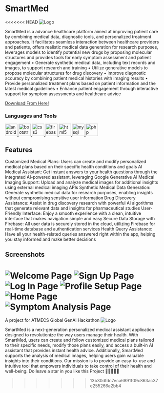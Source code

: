 # SmartMed
<<<<<<< HEAD
![Logo](https://github.com/darkseid03/SmartMed/blob/main/logo.png)

SmartMed is a advance healthcare platform aimed at improving patient care by combining medical data, diagnostic tools, and personalized treatment approaches. It facilitates seamless interaction between healthcare providers and patients, offers realistic medical data generation for research purposes, leverages models to identify potential new drugs by proposing molecular structures and provides tools for early symptom assessment and patient engagement
• Generate synthetic medical data, including text records and images, to support research and training
• Utilize generative models to propose molecular structures for drug discovery
• Improve diagnostic accuracy by combining patient medical histories with imaging results
• Provide personalized treatment plans based on patient information and the latest medical guidelines
• Enhance patient engagement through interactive support for symptom assessments and healthcare advice


[Download From Here!](https://drive.google.com/file/d/1W1sM3FDhRMwiQg9EKxeromQUEYL063S7/view?usp=drivesdk)


<h3 align="left">Languages and Tools</h3>
<p align="left"> <a href="https://developer.android.com" target="_blank" rel="noreferrer"> <img src="https://raw.githubusercontent.com/devicons/devicon/master/icons/android/android-original-wordmark.svg" alt="android" width="40" height="40"/> </a> <a href="https://getbootstrap.com" target="_blank" rel="noreferrer"> <img src="https://www.svgrepo.com/show/353735/firebase.svg" alt="bootstrap" width="40" height="40"/> </a> <a href="https://www.w3schools.com/css/" target="_blank" rel="noreferrer"> <img src="https://raw.githubusercontent.com/devicons/devicon/master/icons/css3/css3-original-wordmark.svg" alt="css3" width="40" height="40"/> </a> <a href="https://firebase.google.com/" target="_blank" rel="noreferrer"> <img src="https://www.vectorlogo.zone/logos/firebase/firebase-icon.svg" alt="firebase" width="40" height="40"/> </a> <a href="https://www.w3.org/html/" target="_blank" rel="noreferrer"> <img src="https://raw.githubusercontent.com/devicons/devicon/master/icons/html5/html5-original-wordmark.svg" alt="html5" width="40" height="40"/> </a> <a href="https://www.mysql.com/" target="_blank" rel="noreferrer"> <img src="https://raw.githubusercontent.com/devicons/devicon/master/icons/mysql/mysql-original-wordmark.svg" alt="mysql" width="40" height="40"/> </a> <a href="https://www.php.net" target="_blank" rel="noreferrer"> <img src="https://raw.githubusercontent.com/devicons/devicon/master/icons/php/php-original.svg" alt="php" width="40" height="40"/> </a> </p>

## Features
Customized Medical Plans: Users can create and modify personalized medical plans based on their specific health conditions and goals
AI Medical Assistant: Get instant answers to your health questions through the integrated AI-powered assistant, leveraging Google Generative AI
Medical Imaging Support: Upload and analyze medical images for additional insights using external medical imaging APIs
Synthetic Medical Data Generation: Generate synthetic medical data for research purposes, enabling insights without compromising sensitive user information
Drug Discovery Assistance: Assist in drug discovery research with powerful AI algorithms that generate relevant data and insights for pharmaceutical studies
User-Friendly Interface: Enjoy a smooth experience with a clean, intuitive interface that makes navigation simple and easy
Secure Data Storage with Firebase: All user data is securely stored in the cloud, utilizing Firebase for real-time database and authentication services
Health Query Assistance: Have all your health-related queries answered right within the app, helping you stay informed and make better decisions

## Screenshots

![Welcome Page](https://github.com/Rex1671/SmartMedAndroidApp/blob/master/welcome.jpg?raw=true)
![Sign Up Page](https://github.com/Rex1671/SmartMedAndroidApp/blob/master/signup.jpg?raw=true)
![Log In Page](https://github.com/Rex1671/SmartMedAndroidApp/blob/master/login.jpg?raw=true)
![Profile Setup Page](https://github.com/Rex1671/SmartMedAndroidApp/blob/master/profile.jpg?raw=true)
![Home Page](https://github.com/Rex1671/SmartMedAndroidApp/blob/master/homepage.jpg?raw=true)
![Symptom Analysis Page](https://github.com/Rex1671/SmartMedAndroidApp/blob/master/symptom%20(1).jpg?raw=true)
=======
A project for ATMECS Global GenAi Hackathon
![Logo](https://github.com/darkseid03/SmartMed/blob/main/logo.png)

SmartMed is a next-generation personalized medical assistant application designed to revolutionize the way users manage their health. With SmartMed, users can create and follow customized medical plans tailored to their specific needs, modify those plans easily, and access a built-in AI assistant that provides instant health advice. Additionally, SmartMed supports the analysis of medical images, helping users gain valuable insights into their conditions. Our mission is to provide an easy-to-use and intuitive tool that empowers individuals to take control of their health and well-being.
Do leave a star in you like this Project 🌟🌟🌟🌟🌟
>>>>>>> 13b30dfdc7eca6891f09c863ac37e255266a2bb4
